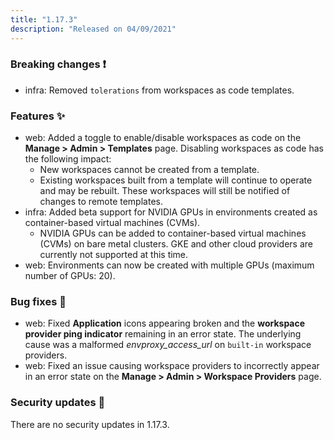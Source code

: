 ```yaml
---
title: "1.17.3"
description: "Released on 04/09/2021"
---
```


### Breaking changes ❗

- infra: Removed `tolerations` from workspaces as code templates.

### Features ✨

- web: Added a toggle to enable/disable workspaces as code on the **Manage >
  Admin > Templates** page. Disabling workspaces as code has the following
  impact:
  - New workspaces cannot be created from a template.
  - Existing workspaces built from a template will continue to operate and may
    be rebuilt. These workspaces will still be notified of changes to remote
    templates.
- infra: Added beta support for NVIDIA GPUs in environments created as
  container-based virtual machines (CVMs).
  - NVIDIA GPUs can be added to container-based virtual machines (CVMs) on bare
    metal clusters. GKE and other cloud providers are currently not supported
    at this time.
- web: Environments can now be created with multiple GPUs (maximum number of
  GPUs: 20).

### Bug fixes 🐛

- web: Fixed **Application** icons appearing broken and the **workspace provider
  ping indicator** remaining in an error state. The underlying cause was a
  malformed _envproxy_access_url_ on `built-in` workspace providers.
- web: Fixed an issue causing workspace providers to incorrectly appear in an
  error state on the **Manage > Admin > Workspace Providers** page.

### Security updates 🔐

There are no security updates in 1.17.3.
